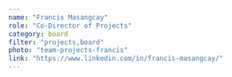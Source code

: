 ```yaml
---
name: "Francis Masangcay"
role: "Co-Director of Projects"
category: board
filter: "projects,board"
photo: "team-projects-francis"
link: "https://www.linkedin.com/in/francis-masangcay/"
---
```

